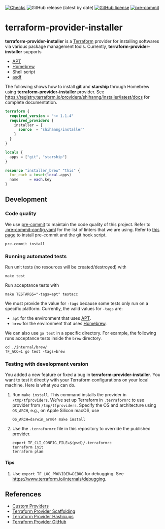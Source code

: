 [![Checks](https://github.com/shihanng/terraform-provider-installer/actions/workflows/checks.yml/badge.svg)](https://github.com/shihanng/terraform-provider-installer/actions/workflows/checks.yml)
![GitHub release (latest by date)](https://img.shields.io/github/v/release/shihanng/terraform-provider-installer)
[![GitHub license](https://img.shields.io/github/license/shihanng/terraform-provider-installer)](https://github.com/shihanng/terraform-provider-installer/blob/trunk/LICENSE)
[![pre-commit](https://img.shields.io/badge/pre--commit-enabled-brightgreen?logo=pre-commit&logoColor=white)](https://github.com/pre-commit/pre-commit)

# terraform-provider-installer

**terraform-provider-installer** is a [Terraform](https://www.terraform.io/) provider for installing softwares via various package management tools. Currently, **terraform-provider-installer** supports

- [APT](https://ubuntu.com/server/docs/package-management)
- [Homebrew](https://brew.sh/)
- Shell script
- [asdf](https://asdf-vm.com/)

The following shows how to install **git** and **starship** through Homebrew using **terraform-provider-installer** provider. See <https://registry.terraform.io/providers/shihanng/installer/latest/docs> for complete documentation.

```tf
terraform {
  required_version = "~> 1.1.4"
  required_providers {
    installer = {
      source  = "shihanng/installer"
    }
  }
}

locals {
  apps = ["git", "starship"]
}

resource "installer_brew" "this" {
  for_each = toset(local.apps)
  name     = each.key
}
```

## Development

### Code quality

We use [pre-commit](https://pre-commit.com/) to maintain the code quality of this project. Refer to [.pre-commit-config.yaml](./.pre-commit-config.yaml) for the list of linters that we are using. Refer to [this page](https://pre-commit.com/#install) to install pre-commit and the git hook script.

```
pre-commit install
```

### Running automated tests

Run unit tests (no resources will be created/destroyed) with

```
make test
```

Run acceptance tests with

```
make TESTARGS="-tags=apt" testacc
```

We must provide the value for `-tags` because some tests only run on a specific platform. Currently, the valid values for `-tags` are:

- `apt` for the environment that uses [APT](https://ubuntu.com/server/docs/package-management).
- `brew` for the environment that uses [Homebrew](https://brew.sh/).

We can also use `go test` in a specific directory. For example, the following runs acceptance tests inside the `brew` directory.

```
cd ./internal/brew/
TF_ACC=1 go test -tags=brew
```

### Testing with development version

You added a new feature or fixed a bug in **terraform-provider-installer**. You want to test it directly with your Terraform configurations on your local machine. Here is what you can do.

1. Run `make install`. This command installs the provider in `/tmp/tfproviders`. We've set up Terraform in `.terraformrc` to use provider from `/tmp/tfproviders`. Specify the OS and architecture using `OS_ARCH`, e.g., on Apple Silicon macOS, use

   ```
   OS_ARCH=darwin_arm64 make install
   ```

2. Use the `.terraformrc` file in this repository to override the published provider.

   ```
   export TF_CLI_CONFIG_FILE=$(pwd)/.terraformrc
   terraform init
   terraform plan
   ```

#### Tips

1. Use `export TF_LOG_PROVIDER=DEBUG` for debugging. See <https://www.terraform.io/internals/debugging>.

## References

- [Custom Providers](https://learn.hashicorp.com/collections/terraform/providers)
- [Terraform Provider Scaffolding](https://github.com/hashicorp/terraform-provider-scaffolding)
- [Terraform Provider Hashicups](https://github.com/hashicorp/terraform-provider-hashicups)
- [Terraform Provider GitHub](https://github.com/integrations/terraform-provider-github)
